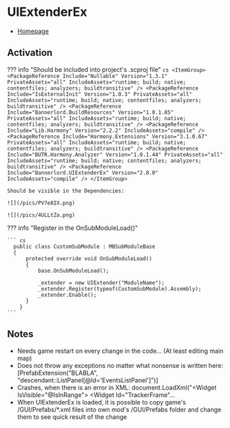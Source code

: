 # UIExtenderEx

* [Homepage](https://uiextenderex.butr.link/index.html)


## Activation

??? info "Should be included into project's .scproj file"
    ``` cs
    <ItemGroup>
        <PackageReference Include="Nullable" Version="1.3.1" PrivateAssets="all" IncludeAssets="runtime; build; native; contentfiles; analyzers; buildtransitive" />
        <PackageReference Include="IsExternalInit" Version="1.0.3" PrivateAssets="all" IncludeAssets="runtime; build; native; contentfiles; analyzers; buildtransitive" />
        <PackageReference Include="Bannerlord.BuildResources" Version="1.0.1.85" PrivateAssets="all" IncludeAssets="runtime; build; native; contentfiles; analyzers; buildtransitive" />
        <PackageReference Include="Lib.Harmony" Version="2.2.2" IncludeAssets="compile" />
        <PackageReference Include="Harmony.Extensions" Version="3.1.0.67" PrivateAssets="all" IncludeAssets="runtime; build; native; contentfiles; analyzers; buildtransitive" />
        <PackageReference Include="BUTR.Harmony.Analyzer" Version="1.0.1.44" PrivateAssets="all" IncludeAssets="runtime; build; native; contentfiles; analyzers; buildtransitive" />
        <PackageReference Include="Bannerlord.UIExtenderEx" Version="2.8.0" IncludeAssets="compile" />
    </ItemGroup>
    ```

    Should be visible in the Dependencies:

    ![](/pics/PV7e8IX.png)

    ![](/pics/4ULLtZa.png)

??? info "Register in the OnSubModuleLoad()"

    ``` cs
      public class CustomSubModule : MBSubModuleBase
      {
          protected override void OnSubModuleLoad()
          {
              base.OnSubModuleLoad();

              _extender = new UIExtender("ModuleName");
              _extender.Register(typeof(CustomSubModule).Assembly);
              _extender.Enable();
          }
        }
    ```


## Notes

* Needs game restart on every change in the code... (At least editing main map)
* Does not throw any exceptions no matter what nonsense is written here: [PrefabExtension("BLABLA", "descendant::ListPanel[@Id='EventsListPanel']")]
* Crashes, when there is an error in XML: document.LoadXml("<Widget IsVisible=\"@IsInRange\"> <Children> <Widget Id=\"TrackerFrame\"...
* When UIExtenderEx is loaded, it is possible to copy game's /GUI/Prefabs/*.xml files into own mod's /GUI/Prefabs folder and change them to see quick result of the change
